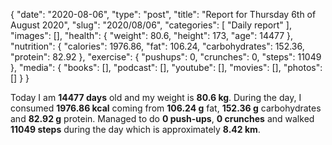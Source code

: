 {
    "date": "2020-08-06",
    "type": "post",
    "title": "Report for Thursday 6th of August 2020",
    "slug": "2020\/08\/06",
    "categories": [
        "Daily report"
    ],
    "images": [],
    "health": {
        "weight": 80.6,
        "height": 173,
        "age": 14477
    },
    "nutrition": {
        "calories": 1976.86,
        "fat": 106.24,
        "carbohydrates": 152.36,
        "protein": 82.92
    },
    "exercise": {
        "pushups": 0,
        "crunches": 0,
        "steps": 11049
    },
    "media": {
        "books": [],
        "podcast": [],
        "youtube": [],
        "movies": [],
        "photos": []
    }
}

Today I am <strong>14477 days</strong> old and my weight is <strong>80.6 kg</strong>. During the day, I consumed <strong>1976.86 kcal</strong> coming from <strong>106.24 g</strong> fat, <strong>152.36 g</strong> carbohydrates and <strong>82.92 g</strong> protein. Managed to do <strong>0 push-ups</strong>, <strong>0 crunches</strong> and walked <strong>11049 steps</strong> during the day which is approximately <strong>8.42 km</strong>.